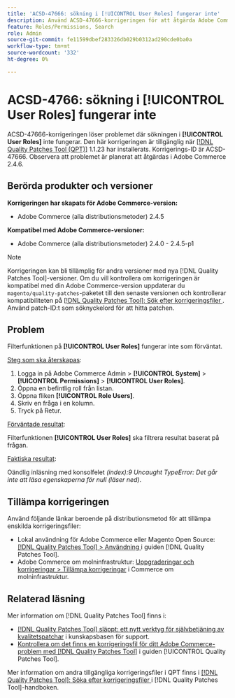 ```yaml
---
title: 'ACSD-47666: sökning i [!UICONTROL User Roles] fungerar inte'
description: Använd ACSD-47666-korrigeringen för att åtgärda Adobe Commerce-problemet där filterfunktionen på [!UICONTROL User Roles] inte fungerar som förväntat.
feature: Roles/Permissions, Search
role: Admin
source-git-commit: fe11599dbef283326db029b0312ad290cde0ba0a
workflow-type: tm+mt
source-wordcount: '332'
ht-degree: 0%

---
```


# ACSD-4766: sökning i **[!UICONTROL User Roles]** fungerar inte

ACSD-47666-korrigeringen löser problemet där sökningen i **[!UICONTROL User Roles]** inte fungerar. Den här korrigeringen är tillgänglig när [[!DNL Quality Patches Tool (QPT)]](https://experienceleague.adobe.com/en/docs/commerce-knowledge-base/kb/announcements/commerce-announcements/magento-quality-patches-released-new-tool-to-self-serve-quality-patches) 1.1.23 har installerats. Korrigerings-ID är ACSD-47666. Observera att problemet är planerat att åtgärdas i Adobe Commerce 2.4.6.

## Berörda produkter och versioner

**Korrigeringen har skapats för Adobe Commerce-version:**

* Adobe Commerce (alla distributionsmetoder) 2.4.5

**Kompatibel med Adobe Commerce-versioner:**

* Adobe Commerce (alla distributionsmetoder) 2.4.0 - 2.4.5-p1

>[!NOTE]
>
>Korrigeringen kan bli tillämplig för andra versioner med nya [!DNL Quality Patches Tool]-versioner. Om du vill kontrollera om korrigeringen är kompatibel med din Adobe Commerce-version uppdaterar du `magento/quality-patches`-paketet till den senaste versionen och kontrollerar kompatibiliteten på [[!DNL Quality Patches Tool]: Sök efter korrigeringsfiler ](https://experienceleague.adobe.com/tools/commerce-quality-patches/index.html). Använd patch-ID:t som söknyckelord för att hitta patchen.

## Problem

Filterfunktionen på **[!UICONTROL User Roles]** fungerar inte som förväntat.

<u>Steg som ska återskapas</u>:

1. Logga in på Adobe Commerce Admin > **[!UICONTROL System]** > **[!UICONTROL Permissions]** > **[!UICONTROL User Roles]**.
1. Öppna en befintlig roll från listan.
1. Öppna fliken **[!UICONTROL Role Users]**.
1. Skriv en fråga i en kolumn.
1. Tryck på Retur.

<u>Förväntade resultat</u>:

Filterfunktionen **[!UICONTROL User Roles]** ska filtrera resultat baserat på frågan.

<u>Faktiska resultat</u>:

Oändlig inläsning med konsolfelet _(index):9 Uncaught TypeError: Det går inte att läsa egenskaperna för null (läser ned)_.

## Tillämpa korrigeringen

Använd följande länkar beroende på distributionsmetod för att tillämpa enskilda korrigeringsfiler:

* Lokal användning för Adobe Commerce eller Magento Open Source: [[!DNL Quality Patches Tool] > Användning ](/help/tools/quality-patches-tool/usage.md) i guiden [!DNL Quality Patches Tool].
* Adobe Commerce om molninfrastruktur: [Uppgraderingar och korrigeringar > Tillämpa korrigeringar](https://experienceleague.adobe.com/docs/commerce-cloud-service/user-guide/develop/upgrade/apply-patches.html) i Commerce om molninfrastruktur. 

## Relaterad läsning

Mer information om [!DNL Quality Patches Tool] finns i:

* [[!DNL Quality Patches Tool] släppt: ett nytt verktyg för självbetjäning av kvalitetspatchar](https://experienceleague.adobe.com/en/docs/commerce-knowledge-base/kb/announcements/commerce-announcements/magento-quality-patches-released-new-tool-to-self-serve-quality-patches) i kunskapsbasen för support.
* [Kontrollera om det finns en korrigeringsfil för ditt Adobe Commerce-problem med  [!DNL Quality Patches Tool]](/help/tools/quality-patches-tool/patches-available-in-qpt/check-patch-for-magento-issue-with-magento-quality-patches.md) i guiden [!UICONTROL Quality Patches Tool].


Mer information om andra tillgängliga korrigeringsfiler i QPT finns i [[!DNL Quality Patches Tool]: Söka efter korrigeringsfiler ](https://experienceleague.adobe.com/tools/commerce-quality-patches/index.html) i [!DNL Quality Patches Tool]-handboken.
